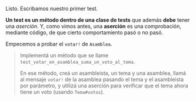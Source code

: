 Listo. Escribamos nuestro primer test.

**Un test es un método dentro de una clase de tests** que además **debe** tener una _aserción_. Y, como vimos antes, una **aserción** es una comprobación, mediante código, de que cierto comportamiento pasó o no pasó.

Empecemos a probar el `votar!` de `Asamblea`.

> Implementá un método que se llame `test_votar_en_asamblea_suma_un_voto_al_tema`.
>
> En ese método, creá un asambleista, un tema y una asamblea, llamá al mensaje `votar!` de la asamblea pasando el tema y el asambleista por parámetro, y utilizá una aserción para verificar que el tema ahora tiene un voto (usando `Tema#votos`).